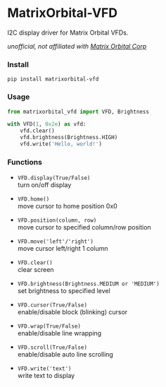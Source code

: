 # MatrixOrbital-VFD

I2C display driver for Matrix Orbital VFDs.

_unofficial, not affiliated with [Matrix Orbital Corp](https://www.matrixorbital.com/)_

### Install

```shell
pip install matrixorbital-vfd
```

### Usage

```python
from matrixorbital_vfd import VFD, Brightness

with VFD(1, 0x2e) as vfd:
	vfd.clear()
	vfd.brightness(Brightness.HIGH)
	vfd.write('Hello, world!')
```

### Functions

- `VFD.display(True/False)`  
  turn on/off display

- `VFD.home()`  
  move cursor to home position 0x0

- `VFD.position(column, row)`  
  move cursor to specified column/row position

- `VFD.move('left'/'right')`  
  move cursor left/right 1 column

- `VFD.clear()`  
  clear screen

- `VFD.brightness(Brightness.MEDIUM or 'MEDIUM')`  
  set brightness to specified level

- `VFD.cursor(True/False)`  
  enable/disable block (blinking) cursor

- `VFD.wrap(True/False)`  
  enable/disable line wrapping

- `VFD.scroll(True/False)`  
  enable/disable auto line scrolling

- `VFD.write('text')`  
  write text to display
